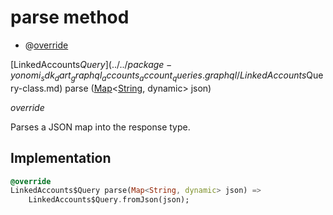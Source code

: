 


# parse method







- @[override](https://api.dart.dev/stable/2.12.3/dart-core/override-constant.html)

[LinkedAccounts$Query](../../package-yonomi_sdk_dart_graphql_accounts_account_queries.graphql/LinkedAccounts$Query-class.md) parse
([Map](https://api.dart.dev/stable/2.12.3/dart-core/Map-class.html)&lt;[String](https://api.dart.dev/stable/2.12.3/dart-core/String-class.html), dynamic> json)

_override_



<p>Parses a JSON map into the response type.</p>



## Implementation

```dart
@override
LinkedAccounts$Query parse(Map<String, dynamic> json) =>
    LinkedAccounts$Query.fromJson(json);
```







